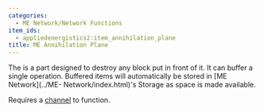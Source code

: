```yaml
---
categories:
  - ME Network/Network Functions
item_ids:
  - appliedenergistics2:item_annihilation_plane
title: ME Annihilation Plane
---
```


The <ItemLink id="appliedenergistics2:item_annihilation_plane"/> is a
part designed to destroy any block put in front of it. It can buffer a single
operation. Buffered items will automatically be stored in [ME Network](../ME-
Network/index.html)'s Storage as space is made available.

Requires a [channel](../../channels.md) to function.

<RecipeFor id="appliedenergistics2:item_annihilation_plane"/>
